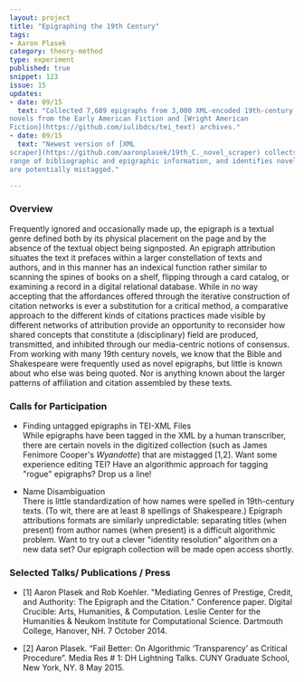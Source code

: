 ```yaml
---
layout: project
title: "Epigraphing the 19th Century"
tags:
- Aaron Plasek
category: theory-method
type: experiment
published: true
snippet: 123
issue: 15
updates:
- date: 09/15
  text: "Collected 7,689 epigraphs from 3,000 XML-encoded 19th-century US
novels from the Early American Fiction and [Wright American
Fiction](https://github.com/iulibdcs/tei_text) archives."
- date: 09/15
  text: "Newest version of [XML
scraper](https://github.com/aaronplasek/19th_C._novel_scraper) collects a
range of bibliographic and epigraphic information, and identifies novels that
are potentially mistagged."

---
```



### Overview

Frequently ignored and occasionally made up, the epigraph is a textual genre defined both by its physical placement on the page and by the absence of the textual object being signposted. An epigraph attribution situates the text it prefaces within a larger constellation of texts and authors, and in this manner has an indexical function rather similar to scanning the spines of books on a shelf, flipping through a card catalog, or examining a record in a digital relational database. While in no way accepting that the affordances offered through the iterative construction of citation networks is ever a substitution for a critical method, a comparative approach to the different kinds of citations practices made visible by different networks of attribution provide an opportunity to reconsider how shared concepts that constitute a (disciplinary) field are produced, transmitted, and inhibited through our media-centric notions of consensus. From working with many 19th century novels, we know that the Bible and Shakespeare were frequently used as novel epigraphs, but little is known about who else was being quoted. Nor is anything known about the larger patterns of affiliation and citation assembled by these texts. 


### Calls for Participation

* Finding untagged epigraphs in TEI-XML Files  
    While epigraphs have been tagged in the XML by a human transcriber, there are certain novels in the digitized collection (such as James Fenimore Cooper's _Wyandotte_) that are mistagged [1,2]. Want some experience editing TEI? Have an algorithmic approach for tagging "rogue" epigraphs? Drop us a line!

* Name Disambiguation  
    There is little standardization of how names were spelled in 19th-century texts. (To wit, there are at least 8 spellings of Shakespeare.) Epigraph attributions formats are similarly unpredictable: separating titles (when present) from author names (when present) is a difficult algorithmic problem. Want to try out a clever "identity resolution" algorithm on a new data set? Our epigraph collection will be made open access shortly.


### Selected Talks/ Publications / Press

* [1] Aaron Plasek and Rob Koehler. "Mediating Genres of Prestige, Credit, and Authority: The Epigraph and the Citation." Conference paper. Digital Crucible: Arts, Humanities, & Computation. Leslie Center for the Humanities & Neukom Institute for Computational Science. Dartmouth College, Hanover, NH. 7 October 2014.

* [2] Aaron Plasek. “Fail Better: On Algorithmic ‘Transparency’ as Critical Procedure”. Media Res # 1: DH Lightning Talks. CUNY Graduate School, New York, NY. 8 May 2015.
